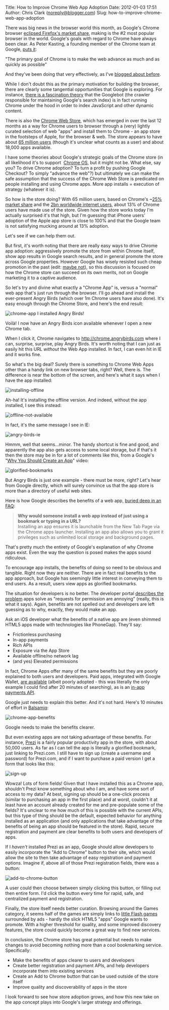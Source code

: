 Title: How to Improve Chrome Web App Adoption
Date: 2012-01-03 17:51
Author: Chris Clark (noreply@blogger.com)
Slug: how-to-improve-chrome-web-app-adoption

There was big news in the browser world this month, as Google's Chrome
browser [eclipsed Firefox's market
share](http://www.tomshardware.com/news/chrome-firefox-internet-explorer-browser,14147.html),
making is the \#2 most popular browser in the world. Google's goals with
regard to Chrome have always been clear. As Peter Kasting, a founding
member of the Chrome team at Google, [puts it](https://plus.google.com/114128403856330399812/posts/9dKsD7Mi7JU):  
  
"The primary goal of Chrome is to make the web advance as much and as
quickly as possible"  
  
And they've been doing that very effectively, as I've [blogged about
before](http://blog.untrod.com/2011/07/google-chrome-product-strategy.html).  
  
While I don't doubt this as the primary motivation for building the
browser, there are clearly some tangential opportunities that Google is
exploring. For instance, [there is a fascination
theory](http://ipullrank.com/googlebot-is-chrome/) that the Googlebot
(the crawler responsible for maintaining Google's search index) is in
fact running Chrome under the hood in order to index JavaScript and
other dynamic content.  
  
There is also the [Chrome Web
Store](http://en.wikipedia.org/wiki/Chrome_Web_Store), which has emerged
in over the last 12 months as a way for Chrome users to browser through
a (very) lightly curated selection of web "apps" and install them to
Chrome - an app store in the footsteps of Apple, for the browser & web.
The store appears to have about [65 million
users](http://www.chromeosapps.org/) (though it's unclear what counts as
a user) and about 18,000 apps available.  
  
I have some theories about Google's strategic goals of the Chrome store
(in all likelihood it's to support  [Chrome
OS](http://en.wikipedia.org/wiki/Google_Chrome_OS), but it might not be.
What else, say you? To drive Chrome adoption? To turn a profit by
pushing Google Checkout? To simply "advance the web"?) but ultimately we
can make the safe assumption that the success of the Chrome Web Store is
predicated on people installing and using Chrome apps. More app installs
= execution of strategy (whatever it is).  
  
So how is the store doing? With 65 million users, based on Chrome's
\~[25% market share](http://gs.statcounter.com/) and the [2bn worldwide
internet users](http://www.internetworldstats.com/stats.htm), about 13%
of Chrome users have made use of the store. Given how the store works
today I'm actually surprised it's that high, but I'm guessing that
iPhone users' adoption of the Apple app store is close to 100% and that
the Google team is not satisfying mucking around at 13% adoption.  
  
Let's see if we can help them out.  
  
But first, it's worth noting that there are really easy ways to drive
Chrome app adoption: aggressively promote the store from within Chrome
itself, show app results in Google search results, and in general
promote the store across Google properties. However Google has wisely
resisted such cheap promotion in the past (edit: [maybe
not](http://searchengineland.com/googles-jaw-dropping-sponsored-post-campaign-for-chrome-106348)),
so this discussion is focused on how the Chrome store can succeed on its
own merits, not on Google marketing it to a captive audience.  
  
So let's try and divine what exactly a "Chrome App" is, versus a
"normal" web app that's just run through the browser. I'll go ahead and
install the ever-present Angry Birds (which over 1m Chrome users have
also done). It's easy enough through the Chrome Store, and here's the
end result:

![chrome-app](http://3.bp.blogspot.com/-YbtPqp66Res/Tv3y4yPT9II/AAAAAAAAACY/fOZRT5FPas8/s1600/chrome+app.png)
I installed Angry Birds!
  
Voilà! I now have an Angry Birds icon available whenever I open a new
Chrome tab.  
  
When I click it, Chrome navigates to http://chrome.angrybirds.com where
I can, surprise, surprise, play Angry Birds. It's worth noting that I
can just as easily hit this URL *without* the Web App installed. In
fact, I can even hit in IE and it works fine.  
  
So what's the big deal? Surely there is something to Chrome Web Apps
other than a handy link on new browser tabs, right? Well, there is. The
difference is near the bottom of the screen, and here's what it says
when I have the app installed:  

![installing-offline](http://3.bp.blogspot.com/-zEwt8dCBZNA/Tv31sIgTL5I/AAAAAAAAACk/X1wzKNGnUr8/s1600/installing+offline.png)
  
Ah-ha! It's installing the offline version. And indeed, without the app
installed, I see this instead:  

![offline-not-available](http://4.bp.blogspot.com/-i-yO5w7383I/Tv310-XsIkI/AAAAAAAAACw/vQD7NoKmAkE/s1600/offline+not+available.png)
  
In fact, it's the same message I see in IE:  

![angry-birds-ie](http://3.bp.blogspot.com/-qcMwM7A2Aes/Tv32GqlH2AI/AAAAAAAAAC8/wd-d5CKxxXI/s1600/angry+birds+IE.png)
  
Hmmm, well that seems...minor. The handy shortcut is fine and good, and
apparently the app also gets access to some local storage, but if that's
it then the store may be in for a lot of comments like this, from
a Google's "[Why You Should Create an
App](http://www.youtube.com/watch?v=yn_imZgWPtc)" video:

![glorified-bookmarks](http://2.bp.blogspot.com/-LpLe-9N7cGk/Tv4twS4w-wI/AAAAAAAAADI/G5uqDv8ccmI/s1600/glorified+bookmarks.png)
  
But Angry Birds is just one example - there must be more, right? Let's
hear from Google directly, which will surely convince us that the app
store is more than a directory of useful web sites.  
  
Here is how Google describes the benefits of a web app, [buried deep in
an FAQ](http://code.google.com/chrome/webstore/faq.html#faq-gen-07):  

> **Why would someone install a web app instead of just using a bookmark
> or typing in a URL?**  
> Installing an app ensures it is launchable from the New Tab Page via
> the Chrome apps launcher. Installing an app also allows you to grant
> it privileges such as unlimited local storage and background pages.

That's pretty much the entirety of Google's explanation of why Chrome
apps exist. Even the way the question is posed makes the apps sound
ridiculous.  
  
To encourage app installs, the benefits of doing so need to be obvious
and tangible. Right now they are neither. There are in fact real
benefits to the app approach, but Google has seemingly little interest
in conveying them to end users. As a result, users view apps as
glorified bookmarks.  
  
The situation for developers is no better. The developer portal
[describes the
problem](http://code.google.com/chrome/apps/docs/index.html) apps solve
as "requests for permission are annoying" (really, this is what it
says). Again, benefits are not spelled out and developers are left
guessing as to why, exactly, they would make an app.  
  
Ask an iOS developer what the benefits of a native app are (even shimmed
HTML5 apps made with technologies like PhoneGap). They'll say:  

-   Frictionless purchasing
-   In-app payments
-   Rich APIs
-   Exposure via the App Store
-   Available offline/no network lag
-   (and yes) Elevated permissions

In fact, Chrome Apps offer many of the same benefits but they are poorly
explained to both users and developers. Paid apps, integrated with
Google Wallet, [are
available](https://chrome.google.com/webstore/detail/cgllhajannolhgkllnfpapalgaioobkg)
(albeit poorly adopted - this was literally the only example I could
find after 20 minutes of searching), as is an [in-app payments
API](http://www.youtube.com/watch?v=bAcyP06KqPs).  
  
Google just needs to explain this better. And it's not hard. Here's 10
minutes of effort in [Balsamiq](http://www.balsamiq.com/):  

![chrome-app-benefits](http://1.bp.blogspot.com/-MmHMy-Buu88/TwI_2hxTCJI/AAAAAAAAAD4/FB5v-KK93pw/s1600/chrome+app+benefits.png)
  
Google needs to make the benefits clearer.  
  
But even existing apps are not taking advantage of these benefits. For
instance, [Prezi](http://www.prezi.com/) is a fairly popular
productivity app in the store, with about 50,000 users. As far as I can
tell the app is literally a glorified bookmark, just linking to
Prezi.com. I still have to sign up (create a username and password) for
Prezi.com, and if I want to purchase a paid version I get a form that
looks like this:

![sign-up](http://4.bp.blogspot.com/-3CgocWAcEvQ/TwM7kRYnp6I/AAAAAAAAAEE/PqNfndT4il0/s1600/sign+up.png)
  
Wowza! Lots of form fields! Given that I have installed this as a Chrome
app, shouldn't Prezi know something about who I am, and have some sort
of access to my data? At best, signing up should be a one-click process
(similar to purchasing an app in the first place) and at worst, couldn't
it at least have an account already created for me and pre-populate some
of the fields? It's unclear to me how much of this is possible with the
current APIs, but this type of thing should be the default, expected
behavior for anything installed as an application (and only applications
that take advantage of the benefits of being an app should be featured
in the store). Rapid, secure registration and payment are clear benefits
to both users and developers of apps.  
  
If I *haven't* installed Prezi as an app, Google should allow developers
to easily incorporate the "Add to Chrome" button to their site, which
would allow the site to then take advantage of easy registration and
payment options. Imagine if, above all of those Prezi registration
fields, there was a button:

![add-to-chrome-button](http://4.bp.blogspot.com/-E6Vtyf11ppQ/TwM8usR2uJI/AAAAAAAAAEQ/7WKgqskQjlI/s1600/add+to+chrome+button.png)
  
A user could then choose between simply clicking this button, or filling
out then entire form. I'd click the button every time for rapid, safe,
and centralized payment and registration.  
  
Finally, the store itself needs better curation. Browsing around the
Games category, it seems half of the games are simply links to [little
Flash
games](http://www.chromegamebox.com/sports/sports201112098608.html)
surrounded by ads - hardly the slick HTML5 "apps" Google wants to
promote. With a higher threshold for quality, and some improved
discovery features, the store could quickly become a great way to find
new services.  
  
In conclusion, the Chrome store has great potential but needs to make
changes to avoid becoming nothing more than a cool bookmarking service.
Specifically:

-   Make the benefits of apps clearer to users and developers
-   Create better registration and payment APIs, and help developers
    incorporate them into existing services
-   Create an Add to Chrome button that can be used outside of the store
    itself
-   Improve quality and discoverability of apps in the store
  
I look forward to see how store adoption grows, and how this new take on
the app concept plays into Google's larger strategy and offerings.
